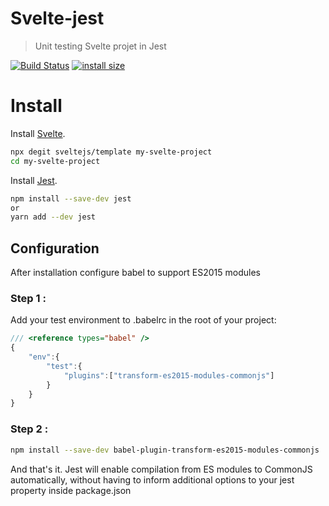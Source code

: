 # Svelte-jest

> Unit testing Svelte projet in Jest

[![Build Status](https://travis-ci.org/medhy35/svelte-jest.svg?branch=master)](https://travis-ci.org/medhy35/svelte-jest)
[![install size](https://packagephobia.now.sh/badge?p=svelte)](https://packagephobia.now.sh/result?p=svelte)



# Install

 Install [Svelte](https://svelte.dev/).
```sh
npx degit sveltejs/template my-svelte-project
cd my-svelte-project
```
 Install [Jest](https://jestjs.io/).
```sh
npm install --save-dev jest
or 
yarn add --dev jest
```

## Configuration

After installation configure babel to support ES2015 modules  

### Step 1 :

Add your test environment to .babelrc in the root of your project:

```js
/// <reference types="babel" />
{
    "env":{
        "test":{
            "plugins":["transform-es2015-modules-commonjs"]
        }
    }
}
```
### Step 2 :
```sh
npm install --save-dev babel-plugin-transform-es2015-modules-commonjs
```
And that's it. Jest will enable compilation from ES modules to CommonJS automatically, without having to inform additional options to your jest property inside package.json

